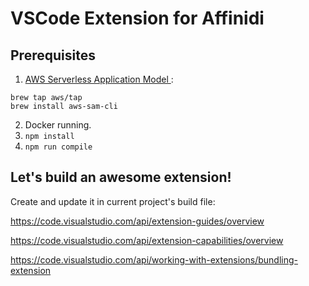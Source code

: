 # VSCode Extension for Affinidi

## Prerequisites

1. [AWS Serverless Application Model
](https://aws.amazon.com/serverless/sam/):
```
brew tap aws/tap
brew install aws-sam-cli
```
2. Docker running.
3. `npm install`
4. `npm run compile`

## Let's build an awesome extension!

Create and update it in current project's build file:

https://code.visualstudio.com/api/extension-guides/overview

https://code.visualstudio.com/api/extension-capabilities/overview

https://code.visualstudio.com/api/working-with-extensions/bundling-extension

